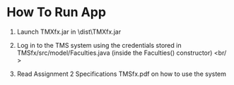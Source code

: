 # How To Run App
1. Launch TMXfx.jar in \dist\TMXfx.jar

2. Log in to the TMS system using the credentials stored in TMSfx/src/model/Faculties.java (inside the Faculties() constructor)
<br/ >
3. Read Assignment 2 Specifications TMSfx.pdf on how to use the system
